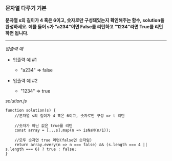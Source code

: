 ### 문자열 다루기 기본

**문자열 s의 길이가 4 혹은 6이고, 숫자로만 구성돼있는지 확인해주는 함수, solution을 완성하세요. 예를 들어 s가 "a234"이면 False를 리턴하고 "1234"라면 True를 리턴하면 됩니다.**

---

_입출력 예_

- 입출력 예 #1

  - "a234" => false

- 입출력 예 #2

  - "1234" => true

_solution.js_

```
function solution(s) {
    //문자열 s의 길이가 4 혹은 6이고, 숫자로만 구성 => t 리턴

    //숫자가 아닌 값은 true를 리턴
    const array = [...s].map(n => isNaN(n/1));

    //모두 숫자면 true 리턴(false면 숫자임)
    return array.every(n => n === false) && (s.length === 4 || s.length === 6) ? true : false;
}
```
